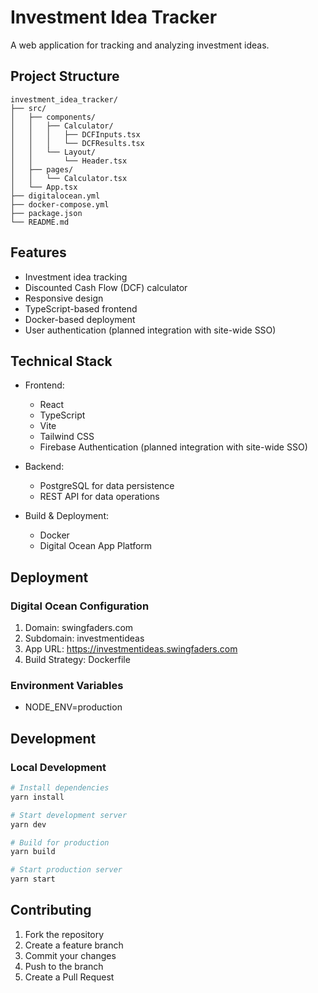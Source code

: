 # Investment Idea Tracker

A web application for tracking and analyzing investment ideas.

## Project Structure

```
investment_idea_tracker/
├── src/
│   ├── components/
│   │   ├── Calculator/
│   │   │   ├── DCFInputs.tsx
│   │   │   └── DCFResults.tsx
│   │   └── Layout/
│   │       └── Header.tsx
│   ├── pages/
│   │   └── Calculator.tsx
│   └── App.tsx
├── digitalocean.yml
├── docker-compose.yml
├── package.json
└── README.md
```

## Features

- Investment idea tracking
- Discounted Cash Flow (DCF) calculator
- Responsive design
- TypeScript-based frontend
- Docker-based deployment
- User authentication (planned integration with site-wide SSO)

## Technical Stack

- Frontend:
  - React
  - TypeScript
  - Vite
  - Tailwind CSS
  - Firebase Authentication (planned integration with site-wide SSO)

- Backend:
  - PostgreSQL for data persistence
  - REST API for data operations

- Build & Deployment:
  - Docker
  - Digital Ocean App Platform

## Deployment

### Digital Ocean Configuration

1. Domain: swingfaders.com
2. Subdomain: investmentideas
3. App URL: https://investmentideas.swingfaders.com
4. Build Strategy: Dockerfile

### Environment Variables

- NODE_ENV=production

## Development

### Local Development

```bash
# Install dependencies
yarn install

# Start development server
yarn dev

# Build for production
yarn build

# Start production server
yarn start
```

## Contributing

1. Fork the repository
2. Create a feature branch
3. Commit your changes
4. Push to the branch
5. Create a Pull Request